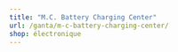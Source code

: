 ```yaml
---
title: "M.C. Battery Charging Center"
url: /ganta/m-c-battery-charging-center/
shop: électronique
---
```

